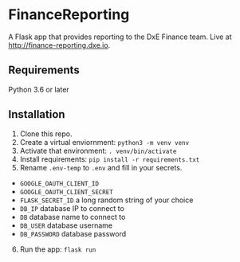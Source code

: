 # FinanceReporting

A Flask app that provides reporting to the DxE Finance team. Live at http://finance-reporting.dxe.io.

## Requirements
Python 3.6 or later

## Installation
1. Clone this repo.
2. Create a virtual enviornment: ```python3 -m venv venv```
3. Activate that environment: ```. venv/bin/activate```
4. Install requirements: ```pip install -r requirements.txt```
5. Rename ```.env-temp``` to ```.env``` and fill in your secrets.
  * ```GOOGLE_OAUTH_CLIENT_ID```
  * ```GOOGLE_OAUTH_CLIENT_SECRET```
  * ```FLASK_SECRET_ID``` a long random string of your choice
  * ```DB_IP``` database IP to connect to
  * ```DB``` database name to connect to
  * ```DB_USER``` database username
  * ```DB_PASSWORD``` database password
6. Run the app: ```flask run```
